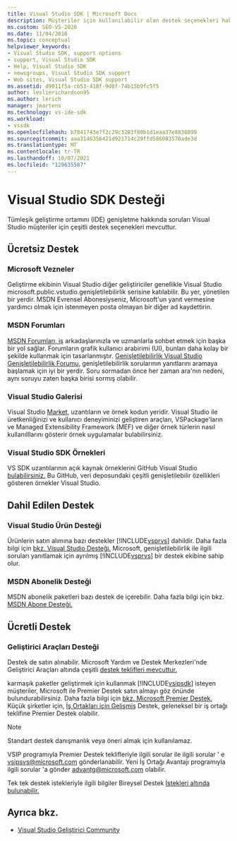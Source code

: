 ```yaml
---
title: Visual Studio SDK | Microsoft Docs
description: Müşteriler için kullanılabilir olan destek seçenekleri hakkında bilgi edinmek için IDE'nin Visual Studio öğrenin.
ms.custom: SEO-VS-2020
ms.date: 11/04/2016
ms.topic: conceptual
helpviewer_keywords:
- Visual Studio SDK, support options
- support, Visual Studio SDK
- Help, Visual Studio SDK
- newsgroups, Visual Studio SDK support
- Web sites, Visual Studio SDK support
ms.assetid: d9011f5a-cb53-418f-9d8f-74b15b9fc5f5
author: leslierichardson95
ms.author: lerich
manager: jmartens
ms.technology: vs-ide-sdk
ms.workload:
- vssdk
ms.openlocfilehash: b7841743e7f2c29c3283f80b1d1eaa37e8836899
ms.sourcegitcommit: aaa3146356421d921714c29ffd586083570ade3d
ms.translationtype: MT
ms.contentlocale: tr-TR
ms.lasthandoff: 10/07/2021
ms.locfileid: "129635587"
---
```

# <a name="support-for-the-visual-studio-sdk"></a>Visual Studio SDK Desteği
Tümleşik geliştirme ortamını (IDE) genişletme hakkında soruları Visual Studio müşteriler için çeşitli destek seçenekleri mevcuttur.

## <a name="free-support"></a>Ücretsiz Destek

### <a name="microsoft-newsgroups"></a>Microsoft Vezneler
 Geliştirme ekibinin Visual Studio diğer geliştiriciler genellikle Visual Studio microsoft.public.vstudio.genişletilebilirlik serisine katılabilir. Bu yer, yönetilen bir yerdir. MSDN Evrensel Abonesiyseniz, Microsoft'un yanıt vermesine yardımcı olmak için istenmeyen posta olmayan bir diğer ad kaydettirin.

### <a name="msdn-forums"></a>MSDN Forumları
 [MSDN Forumları, iş](https://social.msdn.microsoft.com/Forums/en-US/home) arkadaşlarınızla ve uzmanlarla sohbet etmek için başka bir yol sağlar. Forumların grafik kullanıcı arabirimi (UI), bunları daha kolay bir şekilde kullanmak için tasarlanmıştır. [Genişletilebilirlik Visual Studio Genişletilebilirlik Forumu,](/azure/devops/integrate/index?view=azure-devops&viewFallbackFrom=vsts&preserve-view=true) genişletilebilirlik sorularının yanıtlarını aramaya başlamak için iyi bir yerdir. Soru sormadan önce her zaman ara'nın nedeni, aynı soruyu zaten başka birisi sormış olabilir.

### <a name="visual-studio-gallery"></a>Visual Studio Galerisi
 Visual Studio [Market,](https://marketplace.visualstudio.com/) uzantıların ve örnek kodun yeridir. Visual Studio ile üretkenliğinizi ve kullanıcı deneyiminizi geliştiren araçları, VSPackage'ların ve Managed Extensibility Framework (MEF) ve diğer örnek türlerin nasıl kullanılllarını gösterir örnek uygulamalar bulabilirsiniz.

### <a name="visual-studio-sdk-samples"></a>Visual Studio SDK Örnekleri

VS SDK uzantılarının açık kaynak örneklerini GitHub Visual Studio [bulabilirsiniz.](https://github.com/Microsoft/VSSDK-Extensibility-Samples) Bu GitHub, veri deposundaki çeşitli genişletilebilir özellikleri gösteren örnekler Visual Studio.

## <a name="included-support"></a>Dahil Edilen Destek

### <a name="visual-studio-product-support"></a>Visual Studio Ürün Desteği
 Ürünlerin satın alımına bazı destekler [!INCLUDE[vsprvs](../code-quality/includes/vsprvs_md.md)] dahildir. Daha fazla bilgi için [bkz. Visual Studio Desteği.](https://msdn.microsoft.com/vstudio/cc136615.aspx) Microsoft, genişletilebilirlik ile ilgili soruları yanıtlamak için ayrılmış [!INCLUDE[vsprvs](../code-quality/includes/vsprvs_md.md)] bir destek ekibine sahip olur.

### <a name="msdn-subscription-support"></a>MSDN Abonelik Desteği
 MSDN abonelik paketleri bazı destek de içerebilir. Daha fazla bilgi için bkz. [MSDN Abone Desteği.](https://msdn.microsoft.com/subscriptions/aa718661.aspx)

## <a name="paid-support"></a>Ücretli Destek

### <a name="developer-tools-support"></a>Geliştirici Araçları Desteği

Destek de satın alınabilir. Microsoft Yardım ve Destek Merkezleri'nde Geliştirici Araçları altında çeşitli [destek teklifleri mevcuttur.](https://support.microsoft.com/supportforbusiness/productselection?fltadd=sps-business-1&sapId=4fd4947b-15ea-ce01-080f-97f2ca3c76e8)

karmaşık paketler geliştirmek için kullanmak [!INCLUDE[vsipsdk](../extensibility/includes/vsipsdk_md.md)] isteyen müşteriler, Microsoft ile Premier Destek satın almayı göz önünde bulundurabilirsiniz. Daha fazla bilgi için [bkz. Microsoft Premier Destek.](https://support.microsoft.com/premier) Küçük şirketler için, [İş Ortakları için Gelişmiş](https://partner.microsoft.com/support/advanced-cloud-support) Destek, geleneksel bir iş ortağı teklifine Premier Destek olabilir.

> [!NOTE]
> Standart destek danışmanlık veya öneri almak için kullanılamaz.

VSIP programıyla Premier Destek teklifleriyle ilgili sorular ile ilgili sorular ' e [vsipsvs@microsoft.com](mailto:vsipsvs@microsoft.com) gönderlanabilir. Yeni İş Ortağı Avantajı programıyla ilgili sorular 'a gönder [advantg@microsoft.com](mailto:advantg@microsoft.com) olabilir.

Tek tek destek istekleriyle ilgili bilgiler Bireysel Destek [İstekleri altında bulunabilir.](https://support.microsoft.com/supportforbusiness/productselection)

## <a name="see-also"></a>Ayrıca bkz.

- [Visual Studio Geliştirici Community](https://developercommunity.visualstudio.com/home)
